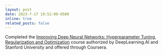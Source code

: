 ```yaml
---
layout: post
date: 2023-7-17 19:52:00-0500
inline: true
related_posts: false
---
```


Completed the [Improving Deep Neural Networks: Hyperparameter Tuning, Regularization and Optimization](https://coursera.org/share/68972ccdd25c9c461bc4cd21eda235a4) course authorized by DeepLearning.AI and Stanford University and offered through Coursera.
